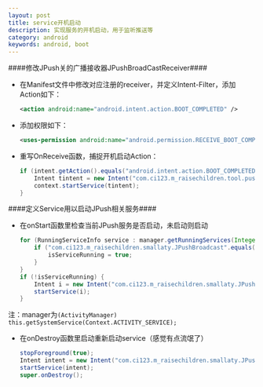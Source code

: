```yaml
---
layout: post
title: service开机启动
description: 实现服务的开机启动，用于监听推送等
category: android
keywords: android, boot
---
```



####修改JPush关的广播接收器JPushBroadCastReceiver####
+ 在Manifest文件中修改对应注册的receiver，并定义Intent-Filter，添加Action如下：


	```xml
	<action android:name="android.intent.action.BOOT_COMPLETED" />
	```


+ 添加权限如下：


	```xml
	<uses-permission android:name="android.permission.RECEIVE_BOOT_COMPLETED" />
	```


+ 重写OnReceive函数，捕捉开机启动Action：


	```java
	if (intent.getAction().equals("android.intent.action.BOOT_COMPLETED")) {
		Intent tintent = new Intent("com.ci123.m_raisechildren.tool.pushservice");
		context.startService(tintent);
	}
	```



####定义Service用以启动JPush相关服务####
+ 在onStart函数里检查当前JPush服务是否启动，未启动则启动


	```java
	for (RunningServiceInfo service : manager.getRunningServices(Integer.MAX_VALUE)) {
		if ("com.ci123.m_raisechildren.smallaty.JPushBroadcast".equals(service.service.getClassName()))	{
			isServiceRunning = true;
		}
	}
	if (!isServiceRunning) {
		Intent i = new Intent("com.ci123.m_raisechildren.smallaty.JPushBroadcast");
		startService(i);
	}
	```


注：manager为```(ActivityManager) this.getSystemService(Context.ACTIVITY_SERVICE);```


+ 在onDestroy函数里启动重新启动service（感觉有点流氓了）


	```java
	stopForeground(true);
	Intent intent = new Intent("com.ci123.m_raisechildren.smallaty.JPushBroadcast");
	startService(intent);
	super.onDestroy();	
	```
